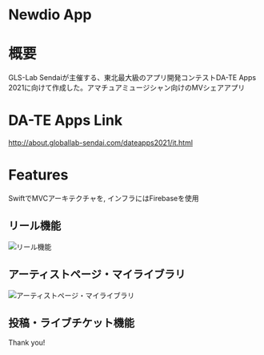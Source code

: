 Newdio App
=====================
# 概要

GLS-Lab Sendaiが主催する、東北最大級のアプリ開発コンテストDA-TE Apps 2021に向けて作成した。アマチュアミュージシャン向けのMVシェアアプリ

# DA-TE Apps Link

http://about.globallab-sendai.com/dateapps2021/it.html

# Features

SwiftでMVCアーキテクチャを, インフラにはFirebaseを使用
## リール機能
![リール機能](https://user-images.githubusercontent.com/74953312/117084094-3a928780-ad81-11eb-86eb-22114dc53c88.png)
## アーティストページ・マイライブラリ
![アーティストページ・マイライブラリ](https://user-images.githubusercontent.com/74953312/117084339-e936c800-ad81-11eb-8df7-de5bbf25a372.png)
## 投稿・ライブチケット機能


Thank you!

